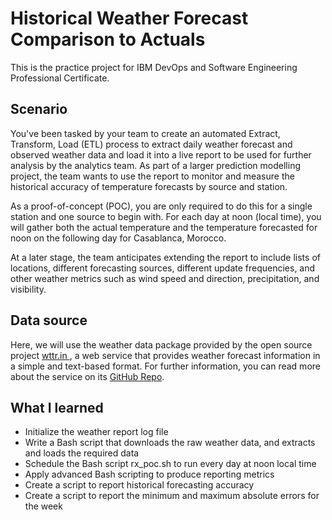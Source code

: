 # Historical Weather Forecast Comparison to Actuals
This is the practice project for IBM DevOps and Software Engineering Professional Certificate.

## Scenario
You've been tasked by your team to create an automated Extract, Transform, Load (ETL) process to extract daily weather forecast and observed weather data and load it into a live report to be used for further analysis by the analytics team. As part of a larger prediction modelling project, the team wants to use the report to monitor and measure the historical accuracy of temperature forecasts by source and station.

As a proof-of-concept (POC), you are only required to do this for a single station and one source to begin with. For each day at noon (local time), you will gather both the actual temperature and the temperature forecasted for noon on the following day for Casablanca, Morocco.

At a later stage, the team anticipates extending the report to include lists of locations, different forecasting sources, different update frequencies, and other weather metrics such as wind speed and direction, precipitation, and visibility.

## Data source
Here, we will use the weather data package provided by the open source project <a href="https://wttr.in/">wttr.in </a>, a web service that provides weather forecast information in a simple and text-based format. For further information, you can read more about the service on its <a href="https://github.com/chubin/wttr.in#readme">GitHub Repo</a>.

## What I learned
- Initialize the weather report log file
- Write a Bash script that downloads the raw weather data, and extracts and loads the required data
- Schedule the Bash script rx_poc.sh to run every day at noon local time
- Apply advanced Bash scripting to produce reporting metrics
- Create a script to report historical forecasting accuracy
- Create a script to report the minimum and maximum absolute errors for the week